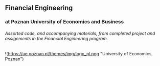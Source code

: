 ## Financial Engineering
### at Poznan University of Economics and Business

###### Assorted code, and accompanying materials, from completed project and assignments in the Financial Engineering program.

!(https://ue.poznan.pl/themes/img/logo_pl.png "University of Economics, Poznan")
